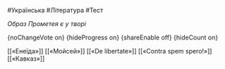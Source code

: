 #Українська #Література #Тест

*Образ Прометея є у творі*

{noChangeVote on}
{hideProgress on}
{shareEnable off}
{hideCount on}

[[«Енеїда»]]
[[«Мойсей»]]
[[«De libertate»]]
[[«Contra spem spero!»]]
[[«Кавказ»]]
